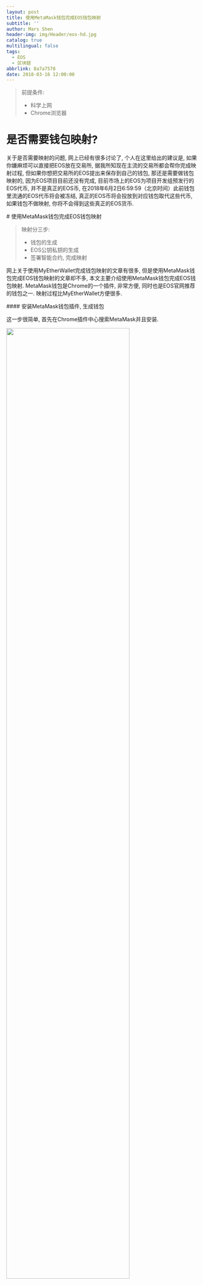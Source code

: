 ```yaml
---
layout: post
title: 使用MetaMask钱包完成EOS钱包映射
subtitle: ''
author: Mars Shen
header-img: img/Header/eos-hd.jpg
catalog: true
multilingual: false
tags:
  - EOS
  - 区块链
abbrlink: 8a7a7578
date: 2018-03-16 12:00:00
---
```


<blockquote>前提条件:
	<ul>
		<li>科学上网</li>
		<li>Chrome浏览器</li>
	</ul>
</blockquote>

# 是否需要钱包映射?
<p>
	关于是否需要映射的问题, 网上已经有很多讨论了, 个人在这里给出的建议是, 如果你嫌麻烦可以直接把EOS放在交易所, 据我所知现在主流的交易所都会帮你完成映射过程, 但如果你想把交易所的EOS提出来保存到自己的钱包, 那还是需要做钱包映射的, 因为EOS项目目前还没有完成, 目前市场上的EOS为项目开发组预发行的EOS代币, 并不是真正的EOS币, 在2018年6月2日6:59:59（北京时间）此前钱包里流通的EOS代币将会被冻结, 真正的EOS币将会投放到对应钱包取代这些代币, 如果钱包不做映射, 你将不会得到这些真正的EOS货币.
</p>
# 使用MetaMask钱包完成EOS钱包映射
<blockquote>映射分三步:
	<ul>
		<li>钱包的生成</li>
		<li>EOS公钥私钥的生成</li>
		<li>签署智能合约, 完成映射</li>
	</ul>
</blockquote>
<!-- more -->
<p>
	网上关于使用MyEtherWallet完成钱包映射的文章有很多, 但是使用MetaMask钱包完成EOS钱包映射的文章却不多, 本文主要介绍使用MetaMask钱包完成EOS钱包映射. MetaMask钱包是Chrome的一个插件, 非常方便, 同时也是EOS官网推荐的钱包之一. 映射过程比MyEtherWallet方便很多.
</p>
#### 安装MetaMask钱包插件, 生成钱包
<p>
	这一步很简单, 首先在Chrome插件中心搜索MetaMask并且安装. 
</p>
<img src="{{ site.baseurl }}/img/EOSMapping/metamask.png" width="80%" heigh="80%">
<p>
	打开这个插件. 点击接受协议, 第二次协议出现时, 需要将协议滚到最下面接受按钮才会亮:
</p>
<img src="{{ site.baseurl }}/img/EOSMapping/metamaskstep1.png" width="60%" heigh="60%">
<p>
	创建一个新密码, 这个密码是用来登陆本地钱包账户的, 请牢记:
</p>
<img src="{{ site.baseurl }}/img/EOSMapping/metamaskstep2.png" width="60%" heigh="60%">
<p>
	他会给你12个英文单词, 找个安全的地方记好这12个单词, 因为这是唯一恢复你钱包的方法, 完了之后点击<code>I'VE COPIED IT SOMEWHERE SAFE</code>进入下一步:
</p>
<img src="{{ site.baseurl }}/img/EOSMapping/metamaskstep3.png" width="60%" heigh="60%">
<p>
	至此钱包部分就已经完成了, 你可以自己探索下这个钱包, 找到钱包的私钥保存好, 不要泄露.
</p>
#### EOS公钥私钥的生成
<p>
	这一步网上有很多工具可以一键生成EOS公钥和私钥, 但我没用过, 所以这里说的是官网生成方法, 首先进入EOS官网, 点击GOT. 注意这个按钮必须科学上网才能点, 因为EOS规定美国公民和中国公民无法参加这个EOS项目, 所以你得找个不是美国以及中国的ip才能点这个按钮.
</p>
<img src="{{ site.baseurl }}/img/EOSMapping/geteos.png" width="90%" heigh="90%">
<p>
	勾选所有选项, 进入下一页, 找到<code>Participation Instructions</code>选择<code>REGISTER</code>:
</p>
<img src="{{ site.baseurl }}/img/EOSMapping/regbutton.png" width="90%" heigh="90%">
<p>
	选择<code>METAMASK</code>, 打开你的Chrome MetaMask插件, 然后在网页上点击<code>EOS token distribution</code>按钮:
</p>
<img src="{{ site.baseurl }}/img/EOSMapping/regmaskinfo.png" width="90%" heigh="90%">
<p>
	这里页面上左边一栏从上到下分别是合约地址,你钱包的地址,以后映射完你EOS公钥的地址,EOS余额. 然后点击<code>REGISTER EOS KEY</code>按钮, 系统会生成一对新的EOS公钥和私钥, 请牢记你的公钥和私钥, 特别是私钥, 不要给别人, 自己妥善保管:
</p>
<img src="{{ site.baseurl }}/img/EOSMapping/RegisterEOSkey.png" width="90%" heigh="90%">
<p>
	妥善处置好你的私钥后, 将私钥填入确认框, 点击下一步:
</p>
#### 签署智能合约, 完成映射
<p>
	当点击下一步以后, 系统会自动生成一个智能合约, 签署智能合约的过程就类似于一次交易, 需要一定的GAS, 也就是一定数量的ETH才能完成, 如果你没有ETH, 请先冲ETH进入你的钱包:
</p>
<img src="{{ site.baseurl }}/img/EOSMapping/signcontract.png" width="70%" heigh="70%">
<p>
	点击提交, 完成智能合约签署, 签署过程的时间由你给的GAS决定, 给的GAS越大, 处理起来越快, 我这里给了1GWEI, 处理了大概一晚上.
</p>
<p>
	如果想看进度, 可以点击MetaMask右上角三个点, 查看账户信息:
</p>
<img src="{{ site.baseurl }}/img/EOSMapping/viewaccount.png" width="70%" heigh="70%">
<p>
	这个页面可以看到详细的账户信息, 可以看到交易现在的状态:
</p>
<img src="{{ site.baseurl }}/img/EOSMapping/accountinfo.png" width="100%" heigh="100%">
<p>
	智能合约签署完成, 一般也就意味着映射的完成, 如何查看自己映射成功呢? 在刚才注册的网页, 也就是<code>EOS token distribution</code>页面上, 如果之前为空的EOS public key一项变成了你刚才生成的EOS公钥, 那就说明钱包与EOS公网已经完成映射.
</p>



